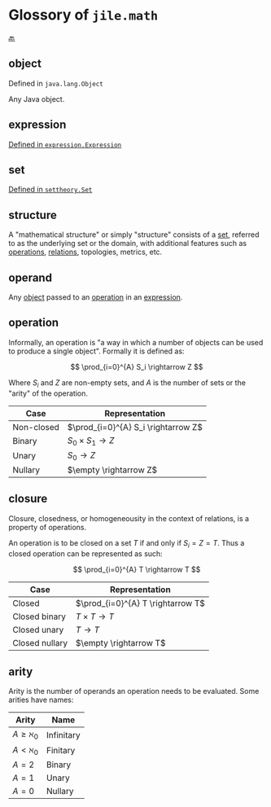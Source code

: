 
# Glossory of `jile.math`

[:back:](readme.md)

## object

Defined in `java.lang.Object`

Any Java object.

## expression

[Defined in `expression.Expression`](expression/Expression.java)

## set

[Defined in `settheory.Set`](settheory/Set.java)

## structure

A "mathematical structure" or simply "structure" consists of a [set](#set), referred to as the underlying set or the domain, with additional features such as [operations](#operation), [relations](#relation), topologies, metrics, etc.

## operand

Any [object](#object) passed to an [operation](#operation) in an [expression](#expression).

## operation

Informally, an operation is "a way in which a number of objects can be used to produce a single object". Formally it is defined as:

$$
\prod_{i=0}^{A} S_i \rightarrow Z
$$

Where $S_i$ and $Z$ are non-empty sets, and $A$ is the number of sets or the "arity" of the operation.

| Case       | Representation                      |
| ---------- | ----------------------------------- |
| Non-closed | $\prod_{i=0}^{A} S_i \rightarrow Z$ |
| Binary     | $S_0×S_1 \rightarrow Z$             |
| Unary      | $S_0 \rightarrow Z$                 |
| Nullary    | $\empty \rightarrow Z$              |

## closure

Closure, closedness, or homogeneousity in the context of relations, is a property of operations.

An operation is to be closed on a set $T$ if and only if $S_i = Z = T$. Thus a closed operation can be represented as such:

$$
\prod_{i=0}^{A} T \rightarrow T
$$

| Case           | Representation                    |
| -------------- | --------------------------------- |
| Closed         | $\prod_{i=0}^{A} T \rightarrow T$ |
| Closed binary  | $T × T \rightarrow T$             |
| Closed unary   | $T \rightarrow T$                 |
| Closed nullary | $\empty \rightarrow T$            |

## arity

Arity is the number of operands an operation needs to be evaluated. Some arities have names:

| Arity            | Name       |
| ---------------- | ---------- |
| $A \ge \aleph_0$ | Infinitary |
| $A \lt \aleph_0$ | Finitary   |
| $A = 2$          | Binary     |
| $A = 1$          | Unary      |
| $A = 0$          | Nullary    |
